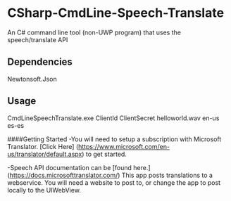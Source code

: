 # CSharp-CmdLine-Speech-Translate
An C# command line tool (non-UWP program) that uses the speech/translate API

## Dependencies
Newtonsoft.Json

## Usage
CmdLineSpeechTranslate.exe ClientId ClientSecret helloworld.wav en-us es-es

####Getting Started
-You will need to setup a subscription with Microsoft Translator. [Click Here] (https://www.microsoft.com/en-us/translator/default.aspx) to get started.

-Speech API documentation can be [found here.] (https://docs.microsofttranslator.com/)
This app posts translations to a webservice. You will need a website to post to, or change the app to post locally to the UIWebView.
